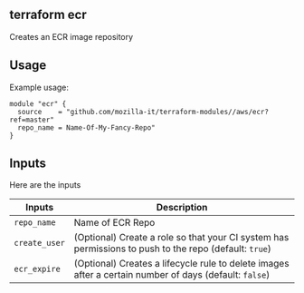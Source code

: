 ## terraform ecr
Creates an ECR image repository

## Usage
Example usage:

```
module "ecr" {
  source    = "github.com/mozilla-it/terraform-modules//aws/ecr?ref=master"
  repo_name = Name-Of-My-Fancy-Repo"
}
```

## Inputs
Here are the inputs

| Inputs            | Description                                                                                               |
| ------------------|-----------------------------------------------------------------------------------------------------------|
| `repo_name`       | Name of ECR Repo                                                                                          |
| `create_user`     | (Optional) Create a role so that your CI system has permissions to push to the repo (default: `true`)     |
| `ecr_expire`      | (Optional) Creates a lifecycle rule to delete images after a certain number of days (default: `false`)    |
